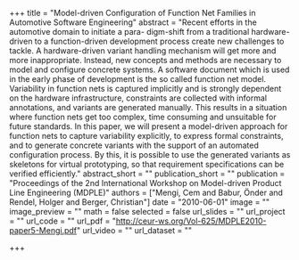 +++
title = "Model-driven Configuration of Function Net Families in Automotive Software Engineering"
abstract = "Recent efforts in the automotive domain to initiate a para- digm-shift from a traditional hardware-driven to a function-driven development process create new challenges to tackle. A hardware-driven variant handling mechanism will get more and more inappropriate. Instead, new concepts and methods are necessary to model and configure concrete systems. A software document which is used in the early phase of development is the so called function net model. Variability in function nets is captured implicitly and is strongly dependent on the hardware infrastructure, constraints are collected with informal annotations, and variants are generated manually. This results in a situation where function nets get too complex, time consuming and unsuitable for future standards. In this paper, we will present a model-driven approach for function nets to capture variability explicitly, to express formal constraints, and to generate concrete variants with the support of an automated configuration process. By this, it is possible to use the generated variants as skeletons for virtual prototyping, so that requirement specifications can be verified efficiently."
abstract_short = ""
publication_short = ""
publication = "Proceedings of the 2nd International Workshop on Model-driven Product Line Engineering (MDPLE)"
authors = ["Mengi, Cem and Babur, Önder and Rendel, Holger and Berger, Christian"]
date = "2010-06-01"
image = ""
image_preview = ""
math = false
selected = false
url_slides = ""
url_project = ""
url_code = ""
url_pdf = "http://ceur-ws.org/Vol-625/MDPLE2010-paper5-Mengi.pdf"
url_video = ""
url_dataset = ""

+++
